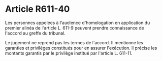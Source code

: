 # Article R611-40

Les personnes appelées à l'audience d'homologation en application du premier alinéa de l'article L. 611-9 peuvent prendre connaissance de l'accord au greffe du tribunal.

Le jugement ne reprend pas les termes de l'accord. Il mentionne les garanties et privilèges constitués pour en assurer l'exécution. Il précise les montants garantis par le privilège institué par l'article L. 611-11.
